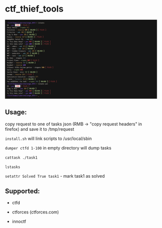 # ctf_thief_tools

![img][example]

[example]: ./example.png

## Usage:

copy request to one of tasks json (RMB -> "copy request headers" in firefox) and save it to /tmp/request

`install.sh` will link scripts to /usr/local/sbin

`dumper ctfd 1-100` in empty directory will dump tasks

`cattask ./task1`

`lstasks`

`setattr Solved True task1` - mark task1 as solved

## Supported:
* ctfd

* ctforces (ctforces.com)

* innoctf

